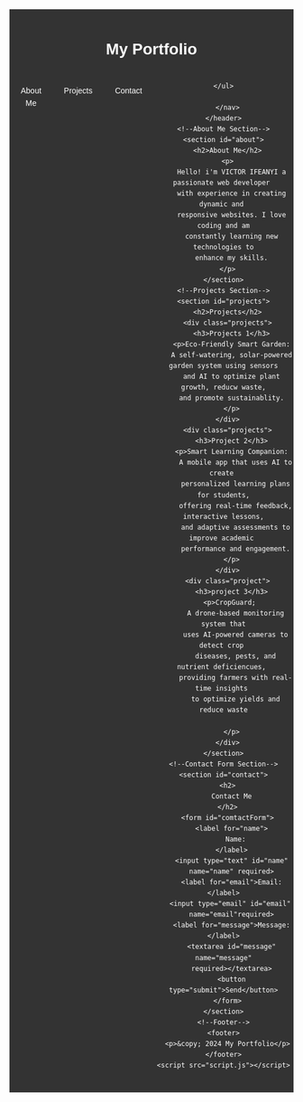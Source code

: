 <!DOCTYPE html>
<style>
  header{
    background-color: #333;
    color:#fff;
    padding: 10px 0;
    text-align: center
  }
  body{
    font-family:Arial, sans-serif;
    line-height: 1.6;
  }
  {
    margin:0;
    padding:0;
    box-sizing: border-box;
  }
header h1{
    margin0;
  }
  nav ul{
    list-style:none;
    display: flex;
    justify-content: center;
    padding: 0;

  }
  nav ul li{
    margin: 020px;

  }
  nav ul li a{
    color:#fff;
    text-decoration: none;

  }
  section{
    padding:20px;
    margin: 20px;
    max-width: 1000px;
    margin-left: auto;
    margin-right: auto;

  }
  #about, #projects, #contact{
    background-color: #f4f4f4;
    padding: 20px;
    border-radius: 10px;
  }
.project{
  margin: 15px0;
}
footer{
  background-color:#333;
  color:#fff;
  text-align: center;
  padding: 10px 0;


}
button{
  background-color:#333
  color: white;
  border: none;
  padding: 10px;
  cursor: pointer;
}
button.hover{
  background-color: #555;

}
form{
  display: flex;
  flex-direction: column;
}
form label {
  margin: 10px 0 5px;

}
form input, form textarea{
padding: 10px;
margin-buttom: 10px;
border: 1px solid #ccc;
border-radius: 5px;
}
</style>
<html lang="en">
  <head>
    <meta charset="UTF-8">
    <meta name="viewport"
    content="width=device-width, 
    initial-scale=1.0">
    <title>My Portfolio</title>
    <link rel="stylesheet" 
    herf="style.css">
  </head>
  <body>
    <!--Header and Navigation-->
    <header>
      <h1>My  Portfolio</h1>
      <nav>
        <ul>
          <li>
            <a herf="#about">About Me</a>
          </li>
          <li> <a herf="#projects">Projects</a></li>
          <li> <a herf="#contact">Contact</a></li>

    </ul>
  
      </nav>
    </header>
    <!--About Me Section-->
    <section id="about">
      <h2>About Me</h2>
      <p>
        Hello! i'm VICTOR IFEANYI a passionate web developer 
        with experience in creating dynamic and 
        responsive websites. I love coding and am
        constantly learning new technologies to
        enhance my skills.
      </p>
    </section>
    <!--Projects Section-->
    <section id="projects">
      <h2>Projects</h2>
      <div class="projects">
        <h3>Projects 1</h3>
        <p>Eco-Friendly Smart Garden:
        A self-watering, solar-powered garden system using sensors
        and AI to optimize plant growth, reducw waste,
        and promote sustainablity.
        </p>
      </div>
      <div class="projects">
        <h3>Project 2</h3>
        <p>Smart Learning Companion:
          A mobile app that uses AI to create 
          personalized learning plans for students,
          offering real-time feedback, interactive lessons,
          and adaptive assessments to improve academic 
          performance and engagement.
        </p>
      </div>
      <div class="project">
        <h3>project 3</h3>
        <p>CropGuard; 
          A drone-based monitoring system that
          uses AI-powered cameras to detect crop 
          diseases, pests, and nutrient deficiencues, 
          providing farmers with real-time insights 
          to optimize yields and reduce waste
          
        </p>
      </div>
    </section>
    <!--Contact Form Section-->
    <section id="contact">
      <h2>
        Contact Me
      </h2>
      <form id="comtactForm">
        <label for="name">
          Name:
        </label>
        <input type="text" id="name"
        name="name" required>
        <label for="email">Email:</label>
        <input type="email" id="email"  
        name="email"required>
        <label for="message">Message:</label>
        <textarea id="message" name="message"
        required></textarea>
        <button type="submit">Send</button>
      </form>
    </section>
    <!--Footer-->
    <footer>
      <p>&copy; 2024 My Portfolio</p>
    </footer>
    <script src="script.js"></script>
  
  </body>
  </html>
  

